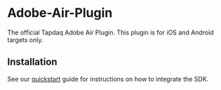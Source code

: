 # Adobe-Air-Plugin

The official Tapdaq Adobe Air Plugin. This plugin is for iOS and Android targets only.

## Installation

See our [quickstart](https://github.com/tapdaq/air-plugin/wiki/Quickstart) guide for instructions on how to integrate the SDK.
